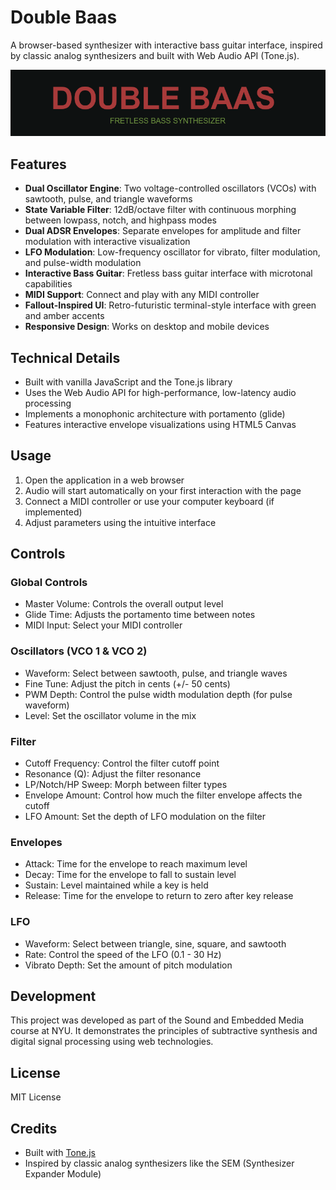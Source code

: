 # Double Baas

A browser-based synthesizer with interactive bass guitar interface, inspired by classic analog synthesizers and built with Web Audio API (Tone.js).

![Double Baas](docs/title.png)

## Features

- **Dual Oscillator Engine**: Two voltage-controlled oscillators (VCOs) with sawtooth, pulse, and triangle waveforms
- **State Variable Filter**: 12dB/octave filter with continuous morphing between lowpass, notch, and highpass modes
- **Dual ADSR Envelopes**: Separate envelopes for amplitude and filter modulation with interactive visualization
- **LFO Modulation**: Low-frequency oscillator for vibrato, filter modulation, and pulse-width modulation
- **Interactive Bass Guitar**: Fretless bass guitar interface with microtonal capabilities
- **MIDI Support**: Connect and play with any MIDI controller
- **Fallout-Inspired UI**: Retro-futuristic terminal-style interface with green and amber accents
- **Responsive Design**: Works on desktop and mobile devices

## Technical Details

- Built with vanilla JavaScript and the Tone.js library
- Uses the Web Audio API for high-performance, low-latency audio processing
- Implements a monophonic architecture with portamento (glide)
- Features interactive envelope visualizations using HTML5 Canvas

## Usage

1. Open the application in a web browser
2. Audio will start automatically on your first interaction with the page
3. Connect a MIDI controller or use your computer keyboard (if implemented)
4. Adjust parameters using the intuitive interface

## Controls

### Global Controls
- Master Volume: Controls the overall output level
- Glide Time: Adjusts the portamento time between notes
- MIDI Input: Select your MIDI controller

### Oscillators (VCO 1 & VCO 2)
- Waveform: Select between sawtooth, pulse, and triangle waves
- Fine Tune: Adjust the pitch in cents (+/- 50 cents)
- PWM Depth: Control the pulse width modulation depth (for pulse waveform)
- Level: Set the oscillator volume in the mix

### Filter
- Cutoff Frequency: Control the filter cutoff point
- Resonance (Q): Adjust the filter resonance
- LP/Notch/HP Sweep: Morph between filter types
- Envelope Amount: Control how much the filter envelope affects the cutoff
- LFO Amount: Set the depth of LFO modulation on the filter

### Envelopes
- Attack: Time for the envelope to reach maximum level
- Decay: Time for the envelope to fall to sustain level
- Sustain: Level maintained while a key is held
- Release: Time for the envelope to return to zero after key release

### LFO
- Waveform: Select between triangle, sine, square, and sawtooth
- Rate: Control the speed of the LFO (0.1 - 30 Hz)
- Vibrato Depth: Set the amount of pitch modulation

## Development

This project was developed as part of the Sound and Embedded Media course at NYU. It demonstrates the principles of subtractive synthesis and digital signal processing using web technologies.

## License

MIT License

## Credits

- Built with [Tone.js](https://tonejs.github.io/)
- Inspired by classic analog synthesizers like the SEM (Synthesizer Expander Module)
